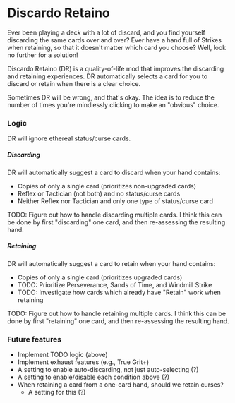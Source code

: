 # Discardo Retaino

Ever been playing a deck with a lot of discard, and you find
yourself discarding the same cards over and over? Ever have a hand
full of Strikes when retaining, so that it doesn't matter which
card you choose? Well, look no further for a solution!

Discardo Retaino (DR) is a quality-of-life mod that improves the discarding and retaining
experiences. DR automatically selects a card for you to discard or retain when there is a clear choice.

Sometimes DR will be wrong, and that's okay. The idea is to reduce the number of times
you're mindlessly clicking to make an "obvious" choice.

### Logic
DR will ignore ethereal status/curse cards.

##### Discarding
DR will automatically suggest a card to discard when your hand contains:
- Copies of only a single card (prioritizes non-upgraded cards)
- Reflex or Tactician (not both) and no status/curse cards
- Neither Reflex nor Tactician and only one type of status/curse card

TODO: Figure out how to handle discarding multiple cards. I think this can be done
by first "discarding" one card, and then re-assessing the resulting hand.

##### Retaining
DR will automatically suggest a card to retain when your hand contains:
- Copies of only a single card (prioritizes upgraded cards)
- TODO: Prioritize Perseverance, Sands of Time, and Windmill Strike
- TODO: Investigate how cards which already have "Retain" work when retaining

TODO: Figure out how to handle retaining multiple cards. I think this can be done
by first "retaining" one card, and then re-assessing the resulting hand.

### Future features
- Implement TODO logic (above)
- Implement exhaust features (e.g., True Grit+)
- A setting to enable auto-discarding, not just auto-selecting (?)
- A setting to enable/disable each condition above (?)
- When retaining a card from a one-card hand, should we retain curses?
    - A setting for this (?)
